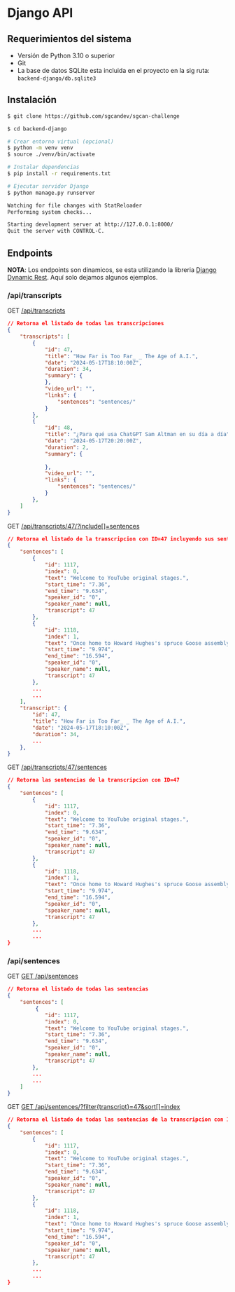 # Django API

## Requerimientos del sistema

* Versión de Python 3.10 o superior
* Git
* La base de datos SQLite esta incluida en el proyecto en la sig ruta: ```backend-django/db.sqlite3```

## Instalación

``` bash
$ git clone https://github.com/sgcandev/sgcan-challenge

$ cd backend-django 

# Crear entorno virtual (opcional)
$ python -m venv venv
$ source ./venv/bin/activate

# Instalar dependencias
$ pip install -r requirements.txt

# Ejecutar servidor Django
$ python manage.py runserver

Watching for file changes with StatReloader
Performing system checks...

Starting development server at http://127.0.0.1:8000/
Quit the server with CONTROL-C.

```

## Endpoints

**NOTA**: Los endpoints son dinamicos, se esta utilizando la libreria [Django Dynamic Rest](https://github.com/AltSchool/dynamic-rest). Aquí solo dejamos algunos ejemplos.

### /api/transcripts

GET [/api/transcripts](http://127.0.0.1:8000/api/transcripts/)


```json
// Retorna el listado de todas las transcripciones
{
    "transcripts": [
        {
            "id": 47,
            "title": "How Far is Too Far_ _ The Age of A.I.",
            "date": "2024-05-17T18:10:00Z",
            "duration": 34,
            "summary": {
            },
            "video_url": "",
            "links": {
                "sentences": "sentences/"
            }
        },
        {
            "id": 48,
            "title": "¿Para qué usa ChatGPT Sam Altman en su día a día",
            "date": "2024-05-17T20:20:00Z",
            "duration": 2,
            "summary": {
               
            },
            "video_url": "",
            "links": {
                "sentences": "sentences/"
            }
        },
    ]
}

```

GET [/api/transcripts/47/?include[]=sentences](http://127.0.0.1:8000/api/transcripts/47/?include[]=sentences.*)

```json
// Retorna el listado de la transcripcion con ID=47 incluyendo sus sentencias
{
    "sentences": [
        {
            "id": 1117,
            "index": 0,
            "text": "Welcome to YouTube original stages.",
            "start_time": "7.36",
            "end_time": "9.634",
            "speaker_id": "0",
            "speaker_name": null,
            "transcript": 47
        },
        {
            "id": 1118,
            "index": 1,
            "text": "Once home to Howard Hughes's spruce Goose assembly hangar, and home to much of the first Iron man, filmed twelve years ago.",
            "start_time": "9.974",
            "end_time": "16.594",
            "speaker_id": "0",
            "speaker_name": null,
            "transcript": 47
        },
        ...
        ...
    ],
    "transcript": {
        "id": 47,
        "title": "How Far is Too Far_ _ The Age of A.I.",
        "date": "2024-05-17T18:10:00Z",
        "duration": 34,
        ...
    },
}
```

GET [/api/transcripts/47/sentences](http://127.0.0.1:8000/api/transcripts/47/sentences)

```json
// Retorna las sentencias de la transcripcion con ID=47
{
    "sentences": [
        {
            "id": 1117,
            "index": 0,
            "text": "Welcome to YouTube original stages.",
            "start_time": "7.36",
            "end_time": "9.634",
            "speaker_id": "0",
            "speaker_name": null,
            "transcript": 47
        },
        {
            "id": 1118,
            "index": 1,
            "text": "Once home to Howard Hughes's spruce Goose assembly hangar, and home to much of the first Iron man, filmed twelve years ago.",
            "start_time": "9.974",
            "end_time": "16.594",
            "speaker_id": "0",
            "speaker_name": null,
            "transcript": 47
        },
        ...
        ...
}
```

### /api/sentences

GET [GET /api/sentences](http://127.0.0.1:8000/api/sentences/)

```json
// Retorna el listado de todas las sentencias
{
    "sentences": [
         {
            "id": 1117,
            "index": 0,
            "text": "Welcome to YouTube original stages.",
            "start_time": "7.36",
            "end_time": "9.634",
            "speaker_id": "0",
            "speaker_name": null,
            "transcript": 47
        },
        ...
        ...
    ]
}
```

GET [GET /api/sentences/?filter{transcript}=47&sort[]=index](http://127.0.0.1:8000/api/sentences/?filter{transcript}=47&sort[]=index)

```json
// Retorna el listado de todas las sentencias de la transcripcion con ID=47
{
    "sentences": [
        {
            "id": 1117,
            "index": 0,
            "text": "Welcome to YouTube original stages.",
            "start_time": "7.36",
            "end_time": "9.634",
            "speaker_id": "0",
            "speaker_name": null,
            "transcript": 47
        },
        {
            "id": 1118,
            "index": 1,
            "text": "Once home to Howard Hughes's spruce Goose assembly hangar, and home to much of the first Iron man, filmed twelve years ago.",
            "start_time": "9.974",
            "end_time": "16.594",
            "speaker_id": "0",
            "speaker_name": null,
            "transcript": 47
        },
        ...
        ...
}
```
